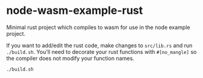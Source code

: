 # node-wasm-example-rust

Minimal rust project which compiles to wasm for use in the node example project. 

If you want to add/edit the rust code, make changes to `src/lib.rs` and run `./build.sh`. 
You'll need to decorate your rust functions with `#[no_mangle]` so the compiler does not 
modify your function names. 

```
./build.sh
```

